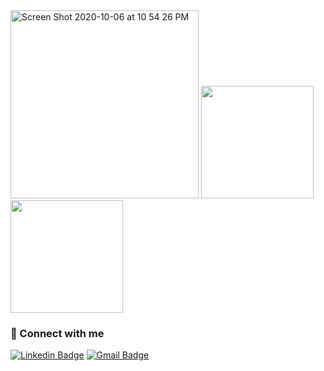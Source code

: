 

<img width="301" alt="Screen Shot 2020-10-06 at 10 54 26 PM" src="https://user-images.githubusercontent.com/68092946/95282189-e9400b00-0826-11eb-8890-b66212c3379e.png">



<a href="https://github.com/AVS1508">
  <img height="180em" src="https://github-readme-stats.vercel.app/api?username=alessandraburckhalter&theme=&show_icons=true" />
  <img height="180em" src="https://github-readme-stats.vercel.app/api/top-langs/?username=alessandraburckhalter&theme=&layout=compact" />
</a>

<br/>


### 🤝 Connect with me

[![Linkedin Badge](https://img.shields.io/badge/-Alessandra%20Burckhalter-07689f?style=flat-square&logo=Linkedin&logoColor=white&link=https://www.linkedin.com/in/alessandra-burckhalter/)](https://www.linkedin.com/in/alessandra-burckhalter/) 
[![Gmail Badge](https://img.shields.io/badge/-ale.lptc@gmail.com-07689f?style=flat-square&logo=Gmail&logoColor=white&link=mailto:ale.lptc@gmail.com)](mailto:ale.lptc@gmail.com)

<!--
**alessandraburckhalter/alessandraburckhalter** is a ✨ _special_ ✨ repository because its `README.md` (this file) appears on your GitHub profile.

Here are some ideas to get you started:

- 🔭 I’m currently working on ...
- 🌱 I’m currently learning ...
- 👯 I’m looking to collaborate on ...
- 🤔 I’m looking for help with ...
- 💬 Ask me about ...
- 📫 How to reach me: ...
- 😄 Pronouns: ...
- ⚡ Fun fact: ...

### Hi there 👋
-->
